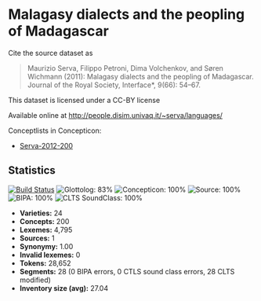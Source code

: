 # Malagasy dialects and the peopling of Madagascar

Cite the source dataset as

> Maurizio Serva, Filippo Petroni, Dima Volchenkov, and Søren Wichmann (2011): Malagasy dialects and the peopling of Madagascar. Journal of the Royal Society, Interface*, 9(66): 54–67.

This dataset is licensed under a CC-BY license

Available online at http://people.disim.univaq.it/~serva/languages/


Conceptlists in Concepticon:
- [Serva-2012-200](https://concepticon.clld.org/contributions/Serva-2012-200)
## Statistics


[![Build Status](https://travis-ci.org/lexibank/servamalagasy.svg?branch=master)](https://travis-ci.org/lexibank/servamalagasy)
![Glottolog: 83%](https://img.shields.io/badge/Glottolog-83%25-yellowgreen.svg "Glottolog: 83%")
![Concepticon: 100%](https://img.shields.io/badge/Concepticon-100%25-brightgreen.svg "Concepticon: 100%")
![Source: 100%](https://img.shields.io/badge/Source-100%25-brightgreen.svg "Source: 100%")
![BIPA: 100%](https://img.shields.io/badge/BIPA-100%25-brightgreen.svg "BIPA: 100%")
![CLTS SoundClass: 100%](https://img.shields.io/badge/CLTS%20SoundClass-100%25-brightgreen.svg "CLTS SoundClass: 100%")

- **Varieties:** 24
- **Concepts:** 200
- **Lexemes:** 4,795
- **Sources:** 1
- **Synonymy:** 1.00
- **Invalid lexemes:** 0
- **Tokens:** 28,652
- **Segments:** 28 (0 BIPA errors, 0 CTLS sound class errors, 28 CLTS modified)
- **Inventory size (avg):** 27.04
